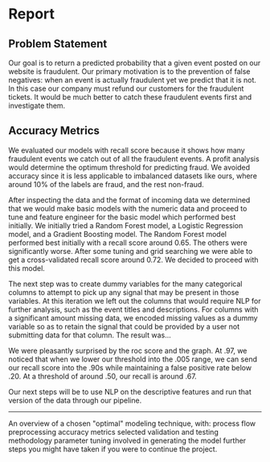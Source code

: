 # Report

## Problem Statement

Our goal is to return a predicted probability that a given event posted on our website is fraudulent. Our primary motivation is to the prevention of false negatives: when an event is actually fraudulent yet we predict that it is not. In this case our company must refund our customers for the fraudulent tickets. It would be much better to catch these fraudulent events first and investigate them. 

## Accuracy Metrics
We evaluated our models with recall score because it shows how many fraudulent events we catch out of all the fraudulent events. A profit analysis would determine the optimum threshold for predicting fraud. We avoided accuracy since it is less applicable to imbalanced datasets like ours, where around 10% of the labels are fraud, and the rest non-fraud. 

After inspecting the data and the format of incoming data we determined that we would make basic models with the numeric data and proceed to tune and feature engineer for the basic model which performed best initially. We initially tried a Random Forest model, a Logistic Regression model, and a Gradient Boosting model. The Random Forest model performed best initially with a recall score around 0.65. The others were significantly worse. After some tuning and grid searching we were able to get a cross-validated recall score around 0.72. We decided to proceed with this model.

The next step was to create dummy variables for the many categorical columns to attempt to pick up any signal that may be present in those variables. At this iteration we left out the columns that would require NLP for further analysis, such as the event titles and descriptions. For columns with a significant amount missing data, we encoded missing values as a dummy variable so as to retain the signal that could be provided by a user not submitting data for that column. The result was...

We were pleasantly surprised by the roc score and the graph. At .97, we noticed that when we lower our threshold into the .005 range, we can send our recall score into the .90s while maintaining a false positive rate below .20. At a threshold of around .50, our recall is around .67.

Our next steps will be to use NLP on the descriptive features and run that version of the data through our pipeline.

-------------


An overview of a chosen "optimal" modeling technique, with:
process flow
preprocessing
accuracy metrics selected
validation and testing methodology
parameter tuning involved in generating the model
further steps you might have taken if you were to continue the project.
